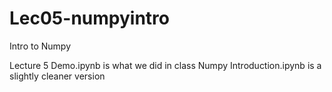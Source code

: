 # Lec05-numpyintro
Intro to Numpy

Lecture 5 Demo.ipynb is what we did in class
Numpy Introduction.ipynb is a slightly cleaner version 
